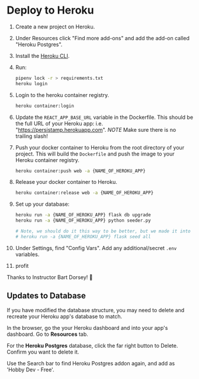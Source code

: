# Deploy to Heroku

1. Create a new project on Heroku.
2. Under Resources click "Find more add-ons" and add the add-on called "Heroku Postgres".
3. Install the [Heroku CLI](https://devcenter.heroku.com/articles/heroku-command-line).
4. Run:

   ```bash
   pipenv lock -r > requirements.txt
   heroku login
   ```
5. Login to the heroku container registry.

   ```bash
   heroku container:login
   ```

6. Update the `REACT_APP_BASE_URL` variable in the Dockerfile.
   This should be the full URL of your Heroku app: i.e. "https://persistamp.herokuapp.com".
   *NOTE* Make sure there is no trailing slash!
   
7. Push your docker container to Heroku from the root directory of your project.
   This will build the `Dockerfile` and push the image to your Heroku container registry.

   ```bash
   heroku container:push web -a {NAME_OF_HEROKU_APP}
   ```

8. Release your docker container to Heroku.

   ```bash
   heroku container:release web -a {NAME_OF_HEROKU_APP}
   ```

9. Set up your database:

   ```bash
   heroku run -a {NAME_OF_HEROKU_APP} flask db upgrade
   heroku run -a {NAME_OF_HEROKU_APP} python seeder.py
   
   # Note, we should do it this way to be better, but we made it into a seeder.py instead oops
   # heroku run -a {NAME_OF_HEROKU_APP} flask seed all
   ```

10. Under Settings, find "Config Vars". Add any additional/secret `.env` variables.

11. profit

Thanks to Instructor Bart Dorsey! 💓

## Updates to Database
If you have modified the database structure, you may need to delete and recreate your Heroku app's
database to match.

In the browser, go the your Heroku dashboard and into your app's dashboard.
Go to **Resources** tab.

For the **Heroku Postgres** database, click the far right button to Delete. Confirm you want to 
delete it.

Use the Search bar to find Heroku Postgres addon again, and add as 'Hobby Dev - Free'.